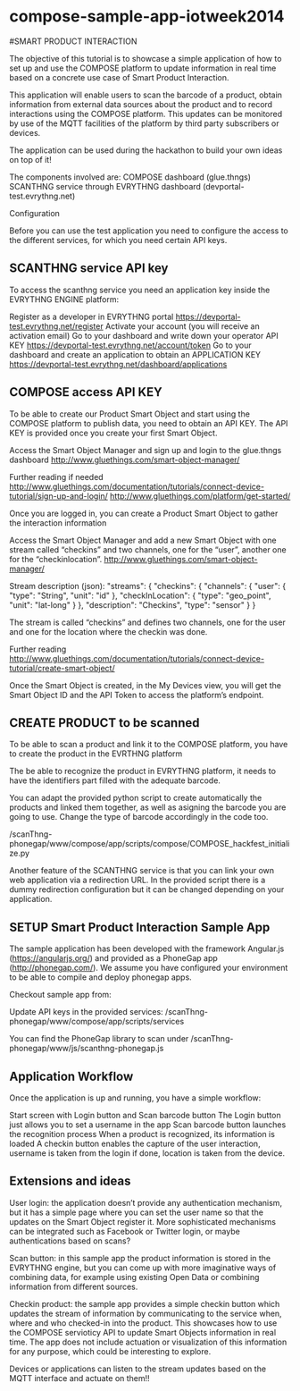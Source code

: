 compose-sample-app-iotweek2014
==============================

#SMART PRODUCT INTERACTION

The objective of this tutorial is to showcase a simple application of how to set up and use the COMPOSE platform to update information in real time based on a concrete use case of Smart Product Interaction.

This application will enable users to scan the barcode of a product, obtain information from external data sources about the product and to record interactions using the COMPOSE platform. This updates can be monitored by use of the MQTT facilities of the platform by third party subscribers or devices.

The application can be used during the hackathon to build your own ideas on top of it!

The components involved are:
COMPOSE dashboard (glue.thngs)
SCANTHNG service through EVRYTHNG dashboard (devportal-test.evrythng.net)

Configuration

Before you can use the test application you need to configure the access to the different services, for which you need certain API keys.

## SCANTHNG service  API key

To access the scanthng service you need an application key inside the EVRYTHNG ENGINE platform:

Register as a developer in EVRYTHNG portal https://devportal-test.evrythng.net/register
Activate your account (you will receive an activation email)
Go to your dashboard and write down your operator API KEY
https://devportal-test.evrythng.net/account/token
Go to your dashboard and create an application to obtain an APPLICATION KEY
https://devportal-test.evrythng.net/dashboard/applications

## COMPOSE access API KEY

To be able to create our Product Smart Object and start using the COMPOSE platform to publish data, you need to obtain an API KEY. The API KEY is provided once you create your first Smart Object.

Access the Smart Object Manager and sign up and login to the glue.thngs dashboard
http://www.gluethings.com/smart-object-manager/


Further reading if needed
http://www.gluethings.com/documentation/tutorials/connect-device-tutorial/sign-up-and-login/
http://www.gluethings.com/platform/get-started/

Once you are logged in, you can create a Product Smart Object to gather the interaction information

Access the Smart Object Manager and add a new Smart Object with one stream called “checkins” and two channels, one for the “user”, another one for the “checkinlocation”.
http://www.gluethings.com/smart-object-manager/

Stream description (json):
"streams": {
                      "checkins": {
                               "channels": {
                                                     "user": {
                                                                   "type": "String",
                                                                   "unit": "id"
                                                                  },
                                                      "checkInLocation": {
                                                                    "type": "geo_point",
                                                                    "unit": "lat-long"
                                                                      }
                                                  },
                                 "description": "Checkins",
                                 "type": "sensor"
                                       }
                  }

The stream is called “checkins” and defines two channels, one for the user and one for the location where the checkin was done.

Further reading 
http://www.gluethings.com/documentation/tutorials/connect-device-tutorial/create-smart-object/

Once the Smart Object is created, in the My Devices view, you will get the Smart Object ID and the API Token to access the platform’s endpoint.

## CREATE PRODUCT to be scanned

To be able to scan a product and link it to the COMPOSE platform, you have to create the product in the EVRTHNG platform 

The be able to recognize the product in EVRYTHNG platform, it needs to have the identifiers part filled with the adequate barcode.

You can adapt the provided python script to create automatically the products and linked them together, as well as asigning the barcode you are going to use. Change the type of barcode accordingly in the code too.

/scanThng-phonegap/www/compose/app/scripts/compose/COMPOSE_hackfest_initialize.py

Another feature of the SCANTHNG service is that you can link your own web application via a redirection URL. In the provided script there is a dummy redirection configuration but it can be changed depending on your application.

## SETUP Smart Product Interaction Sample App

The sample application has been developed with the framework Angular.js (https://angularjs.org/) and provided as a PhoneGap app (http://phonegap.com/). We assume you have configured your environment to be able to compile and deploy phonegap apps.

Checkout sample app from:

Update API keys in the provided services: 
/scanThng-phonegap/www/compose/app/scripts/services

You can find the PhoneGap library to scan under
/scanThng-phonegap/www/js/scanthng-phonegap.js

## Application Workflow 
	
Once the application is up and running, you have a simple workflow:

Start screen with Login button and Scan barcode button
The Login button just allows you to set a username in the app
Scan barcode button launches the recognition process
When a product is recognized, its information is loaded
A checkin button enables the capture of the user interaction, username is taken from the login if done, location is taken from the device.

## Extensions and ideas

User login: the application doesn’t provide any authentication mechanism, but it has a simple page where you can set the user name so that the updates on the Smart Object register it. More sophisticated mechanisms can be integrated such as Facebook or Twitter login, or maybe authentications based on scans?

Scan button: in this sample app the product information is stored in the EVRYTHNG engine, but you can come up with more imaginative ways of combining data, for example using existing Open Data or combining information from different sources.

Checkin product: the sample app provides a simple checkin button which updates the stream of information by communicating to the service when, where and who checked-in into the product. This showcases how to use the COMPOSE servioticy API to update Smart Objects information in real time. The app does not include actuation or visualization of this information for any purpose, which could be interesting to explore.

Devices or applications can listen to the stream updates based on the MQTT interface and actuate on them!!


